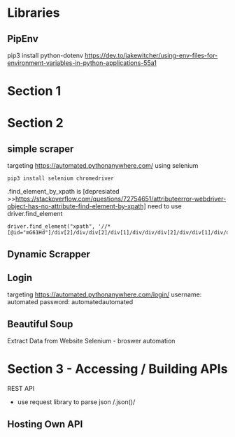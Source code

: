 # Libraries 


## PipEnv 
pip3 install python-dotenv
https://dev.to/jakewitcher/using-env-files-for-environment-variables-in-python-applications-55a1


# Section 1 


# Section 2 
## simple scraper
targeting https://automated.pythonanywhere.com/ using selenium 

```
pip3 install selenium chromedriver
```

.find_element_by_xpath is [depresiated >>https://stackoverflow.com/questions/72754651/attributeerror-webdriver-object-has-no-attribute-find-element-by-xpath] need to use driver.find_element

```
driver.find_element("xpath", '//*[@id="mG61Hd"]/div[2]/div/div[2]/div[1]/div/div/div[2]/div/div[1]/div/div[1]/input')
```

## Dynamic Scrapper

## Login 

targeting https://automated.pythonanywhere.com/login/ 
username: automated 
password: automatedautomated


## Beautiful Soup
Extract Data from Website 
Selenium - broswer automation 


# Section 3 - Accessing / Building APIs
REST API 

* use request library to parse json 
 /.json()/ 

 ## Hosting Own API 
 